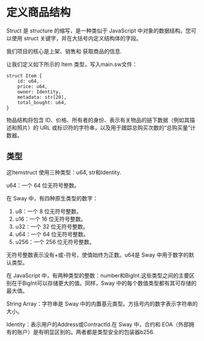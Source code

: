 # 定义商品结构

Struct 是 structure 的缩写，是一种类似于 JavaScript 中对象的数据结构。您可以使用 struct 关键字，并在大括号内定义结构体的字段。

我们项目的核心是上架、销售和 获取商品的信息.

让我们定义如下所示的 Item 类型，写入main.sw文件：
 
```sway
struct Item {
    id: u64,
    price: u64,
    owner: Identity,
    metadata: str[20],
    total_bought: u64,
}
```
物品结构将包含 ID、价格、所有者的身份、表示有关物品的链下数据（例如其描述和照片）的 URL 或标识符的字符串，以及用于跟踪总购买次数的“总购买量”计数器。

## 类型
这Itemstruct 使用三种类型：u64, str和Identity.

u64：一个 64 位无符号整数。

在 Sway 中，有四种原生类型的数字：

  1. u8：一个 8 位无符号整数。
  2. u16：一个 16 位无符号整数。
  3. u32：一个 32 位无符号整数。
  4. u64：一个 64 位无符号整数。
  5. u256：一个 256 位无符号整数。

无符号整数表示没有+或-符号，使值始终为正数。u64是 Sway 中用于数字的默认类型。

在 JavaScript 中，有两种类型的整数：number和BigInt.这些类型之间的主要区别在于BigInt可以存储更大的值。同样，Sway 中的每个数值类型都有其可存储的最大值。

String Array：字符串是 Sway 中的内置基元类型。方括号内的数字表示字符串的大小。

Identity：表示用户的Address或ContractId.在 Sway 中，合约和 EOA（外部拥有的账户）是有明显区别的。两者都是类型安全的包装器b256.
